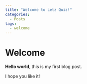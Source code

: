```yaml
---
title: "Welcome to Letz Quiz!"
categories:
  - Posts
tags:
  - welcome
---
```


# Welcome

**Hello world**, this is my first blog post.

I hope you like it!